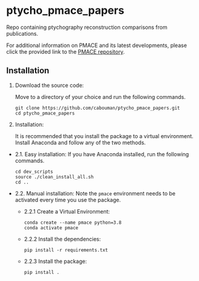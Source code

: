 # ptycho_pmace_papers
Repo containing ptychography reconstruction comparisons from publications.

For additional information on PMACE and its latest developments, please click the provided link to the [PMACE repository](https://github.com/cabouman/ptycho_pmace).

## Installation
1. Download the source code:

   Move to a directory of your choice and run the following commands.

   ```console
   git clone https://github.com/cabouman/ptycho_pmace_papers.git
   cd ptycho_pmace_papers
   ```
	
2. Installation:

   It is recommended that you install the package to a virtual environment. Install Anaconda and follow any of the two methods.

* 2.1. Easy installation: If you have Anaconda installed, run the following commands.
           
    ```console
    cd dev_scripts
    source ./clean_install_all.sh
    cd ..
    ```
    
* 2.2. Manual installation: Note the ``pmace`` environment needs to be activated every time you use the package.

	 - 2.2.1 Create a Virtual Environment:

		```console
		conda create --name pmace python=3.8
		conda activate pmace
		```

	 - 2.2.2 Install the dependencies:

		```console
		pip install -r requirements.txt
		```

	 - 2.2.3 Install the package:

		```console
		pip install .
		```

